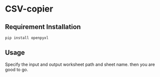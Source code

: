 # CSV-copier

## Requirement Installation
`pip install openpyxl`

## Usage
Specify the input and output worksheet path and sheet name.
then you are good to go.
